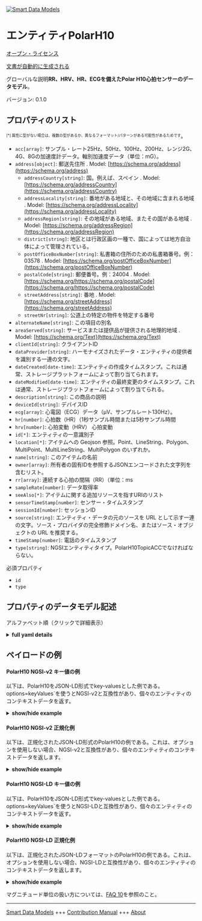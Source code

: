 <!-- 10-Header -->  
[![Smart Data Models](https://smartdatamodels.org/wp-content/uploads/2022/01/SmartDataModels_logo.png "Logo")](https://smartdatamodels.org)  
エンティティPolarH10  
==============<!-- /10-Header -->  
<!-- 15-License -->  
[オープン・ライセンス](https://github.com/smart-data-models//dataModel.Device/blob/master/PolarH10/LICENSE.md)  
[文書が自動的に生成される](https://docs.google.com/presentation/d/e/2PACX-1vTs-Ng5dIAwkg91oTTUdt8ua7woBXhPnwavZ0FxgR8BsAI_Ek3C5q97Nd94HS8KhP-r_quD4H0fgyt3/pub?start=false&loop=false&delayms=3000#slide=id.gb715ace035_0_60)  
<!-- /15-License -->  
<!-- 20-Description -->  
グローバルな説明**RR、HRV、HR、ECGを備えたPolar H10心拍センサーのデータモデル**。  
バージョン: 0.1.0  
<!-- /20-Description -->  
<!-- 30-PropertiesList -->  

## プロパティのリスト  

<sup><sub>[*] 属性に型がない場合は、複数の型があるか、異なるフォーマット/パターンがある可能性があるためです</sub></sup>。  
- `acc[array]`: サンプル・レート25Hz、50Hz、100Hz、200Hz、レンジ2G、4G、8Gの加速度計データ。軸別加速度データ（単位：mG）。  - `address[object]`: 郵送先住所  . Model: [https://schema.org/address](https://schema.org/address)	- `addressCountry[string]`: 国。例えば、スペイン  . Model: [https://schema.org/addressCountry](https://schema.org/addressCountry)  
	- `addressLocality[string]`: 番地がある地域と、その地域に含まれる地域  . Model: [https://schema.org/addressLocality](https://schema.org/addressLocality)  
	- `addressRegion[string]`: その地域がある地域、またその国がある地域  . Model: [https://schema.org/addressRegion](https://schema.org/addressRegion)  
	- `district[string]`: 地区とは行政区画の一種で、国によっては地方自治体によって管理されている。    
	- `postOfficeBoxNumber[string]`: 私書箱の住所のための私書箱番号。例：03578  . Model: [https://schema.org/postOfficeBoxNumber](https://schema.org/postOfficeBoxNumber)  
	- `postalCode[string]`: 郵便番号。例：24004  . Model: [https://schema.org/https://schema.org/postalCode](https://schema.org/https://schema.org/postalCode)  
	- `streetAddress[string]`: 番地  . Model: [https://schema.org/streetAddress](https://schema.org/streetAddress)  
	- `streetNr[string]`: 公道上の特定の物件を特定する番号    
- `alternateName[string]`: この項目の別名  - `areaServed[string]`: サービスまたは提供品が提供される地理的地域  . Model: [https://schema.org/Text](https://schema.org/Text)- `clientId[string]`: クライアントID  - `dataProvider[string]`: ハーモナイズされたデータ・エンティティの提供者を識別する一連の文字。  - `dateCreated[date-time]`: エンティティの作成タイムスタンプ。これは通常、ストレージプラットフォームによって割り当てられます。  - `dateModified[date-time]`: エンティティの最終変更のタイムスタンプ。これは通常、ストレージプラットフォームによって割り当てられる。  - `description[string]`: この商品の説明  - `deviceId[string]`: デバイスID  - `ecg[array]`: 心電図（ECG）データ（μV、サンプルレート130Hz）。  - `hr[number]`: 心拍数（HR）（1秒サンプル時間または5秒サンプル時間  - `hrv[number]`: 心拍変動（HRV） 心拍変動  - `id[*]`: エンティティの一意識別子  - `location[*]`: アイテムへの Geojson 参照。Point、LineString、Polygon、MultiPoint、MultiLineString、MultiPolygon のいずれか。  - `name[string]`: このアイテムの名前  - `owner[array]`: 所有者の固有IDを参照するJSONエンコードされた文字列を含むリスト。  - `rr[array]`: 連続する心拍の間隔（RR）（単位：ms  - `sampleRate[number]`: データ取得率  - `seeAlso[*]`: アイテムに関する追加リソースを指すURIのリスト  - `sensorTimeStamp[number]`: センサー・タイムスタンプ  - `sessionId[number]`: セッションID  - `source[string]`: エンティティ・データの元のソースを URL として示す一連の文字。ソース・プロバイダの完全修飾ドメイン名、またはソース・オブジェクトの URL を推奨する。  - `timeStamp[number]`: 電話のタイムスタンプ  - `type[string]`: NGSIエンティティタイプ。PolarH10TopicACCでなければならない。  <!-- /30-PropertiesList -->  
<!-- 35-RequiredProperties -->  
必須プロパティ  
- `id`  - `type`  <!-- /35-RequiredProperties -->  
<!-- 40-NotesYaml -->  
<!-- /40-NotesYaml -->  
<!-- 50-DataModelHeader -->  
## プロパティのデータモデル記述  
アルファベット順（クリックで詳細表示）  
<!-- /50-DataModelHeader -->  
<!-- 60-ModelYaml -->  
<details><summary><strong>full yaml details</strong></summary>    
```yaml  
PolarH10:    
  description: A Data Model of Polar H10 Heart Rate Sensor with RR, HRV, HR, and ECG    
  properties:    
    acc:    
      description: Accelerometer data with sample rates of 25Hz, 50Hz, 100Hz and 200Hz and range of 2G, 4G and 8G. Axis specific acceleration data in mG.    
      items:    
        description: Each of the measurement of the accelerometer    
        items:    
          description: Each of the measurement of the accelerometer in the X, Y, Z coordinates    
          type: integer    
          x-ngsi:    
            type: Property    
        maxItems: 3    
        minItems: 3    
        type: array    
        x-ngsi:    
          type: Property    
      maxItems: 36    
      minItems: 36    
      type: array    
      x-ngsi:    
        type: Property    
    address:    
      description: The mailing address    
      properties:    
        addressCountry:    
          description: The country. For example, Spain    
          type: string    
          x-ngsi:    
            model: https://schema.org/addressCountry    
            type: Property    
        addressLocality:    
          description: The locality in which the street address is, and which is in the region    
          type: string    
          x-ngsi:    
            model: https://schema.org/addressLocality    
            type: Property    
        addressRegion:    
          description: The region in which the locality is, and which is in the country    
          type: string    
          x-ngsi:    
            model: https://schema.org/addressRegion    
            type: Property    
        district:    
          description: A district is a type of administrative division that, in some countries, is managed by the local government    
          type: string    
          x-ngsi:    
            type: Property    
        postOfficeBoxNumber:    
          description: The post office box number for PO box addresses. For example, 03578    
          type: string    
          x-ngsi:    
            model: https://schema.org/postOfficeBoxNumber    
            type: Property    
        postalCode:    
          description: The postal code. For example, 24004    
          type: string    
          x-ngsi:    
            model: https://schema.org/https://schema.org/postalCode    
            type: Property    
        streetAddress:    
          description: The street address    
          type: string    
          x-ngsi:    
            model: https://schema.org/streetAddress    
            type: Property    
        streetNr:    
          description: Number identifying a specific property on a public street    
          type: string    
          x-ngsi:    
            type: Property    
      type: object    
      x-ngsi:    
        model: https://schema.org/address    
        type: Property    
    alternateName:    
      description: An alternative name for this item    
      type: string    
      x-ngsi:    
        type: Property    
    areaServed:    
      description: The geographic area where a service or offered item is provided    
      type: string    
      x-ngsi:    
        model: https://schema.org/Text    
        type: Property    
    clientId:    
      description: Client ID    
      type: string    
      x-ngsi:    
        type: Property    
    dataProvider:    
      description: A sequence of characters identifying the provider of the harmonised data entity    
      type: string    
      x-ngsi:    
        type: Property    
    dateCreated:    
      description: Entity creation timestamp. This will usually be allocated by the storage platform    
      format: date-time    
      type: string    
      x-ngsi:    
        type: Property    
    dateModified:    
      description: Timestamp of the last modification of the entity. This will usually be allocated by the storage platform    
      format: date-time    
      type: string    
      x-ngsi:    
        type: Property    
    description:    
      description: A description of this item    
      type: string    
      x-ngsi:    
        type: Property    
    deviceId:    
      description: Device ID    
      type: string    
      x-ngsi:    
        type: Property    
    ecg:    
      description: Electrocardiography (ECG) data in µV with sample rate 130Hz.    
      items:    
        description: Each of the ECG measurements    
        type: integer    
        x-ngsi:    
          type: Property    
      type: array    
      x-ngsi:    
        type: Property    
    hr:    
      description: Heart Rate (HR) with one second sample time or with five second sample time    
      type: number    
      x-ngsi:    
        type: Property    
    hrv:    
      description: Heart Rate Variability (HRV) heart rate variability    
      type: number    
      x-ngsi:    
        type: Property    
    id:    
      anyOf:    
        - description: Identifier format of any NGSI entity    
          maxLength: 256    
          minLength: 1    
          pattern: ^[\w\-\.\{\}\$\+\*\[\]`|~^@!,:\\]+$    
          type: string    
          x-ngsi:    
            type: Property    
        - description: Identifier format of any NGSI entity    
          format: uri    
          type: string    
          x-ngsi:    
            type: Property    
      description: Unique identifier of the entity    
      x-ngsi:    
        type: Relationship    
    location:    
      description: Geojson reference to the item. It can be Point, LineString, Polygon, MultiPoint, MultiLineString or MultiPolygon    
      oneOf:    
        - description: Geojson reference to the item. Point    
          properties:    
            bbox:    
              description: BBox of the  Point    
              items:    
                type: number    
              minItems: 4    
              type: array    
              x-ngsi:    
                type: Property    
            coordinates:    
              description: Coordinates of the Point    
              items:    
                type: number    
              minItems: 2    
              type: array    
              x-ngsi:    
                type: Property    
            type:    
              enum:    
                - Point    
              type: string    
          required:    
            - type    
            - coordinates    
          title: GeoJSON Point    
          type: object    
          x-ngsi:    
            type: GeoProperty    
        - description: Geojson reference to the item. LineString    
          properties:    
            bbox:    
              description: BBox coordinates of the LineString    
              items:    
                type: number    
              minItems: 4    
              type: array    
              x-ngsi:    
                type: Property    
            coordinates:    
              description: Coordinates of the LineString    
              items:    
                items:    
                  type: number    
                minItems: 2    
                type: array    
              minItems: 2    
              type: array    
              x-ngsi:    
                type: Property    
            type:    
              enum:    
                - LineString    
              type: string    
          required:    
            - type    
            - coordinates    
          title: GeoJSON LineString    
          type: object    
          x-ngsi:    
            type: GeoProperty    
        - description: Geojson reference to the item. Polygon    
          properties:    
            bbox:    
              description: BBox coordinates of the Polygon    
              items:    
                type: number    
              minItems: 4    
              type: array    
              x-ngsi:    
                type: Property    
            coordinates:    
              description: Coordinates of the Polygon    
              items:    
                items:    
                  items:    
                    type: number    
                  minItems: 2    
                  type: array    
                minItems: 4    
                type: array    
              type: array    
              x-ngsi:    
                type: Property    
            type:    
              enum:    
                - Polygon    
              type: string    
          required:    
            - type    
            - coordinates    
          title: GeoJSON Polygon    
          type: object    
          x-ngsi:    
            type: GeoProperty    
        - description: Geojson reference to the item. MultiPoint    
          properties:    
            bbox:    
              description: BBox coordinates of the LineString    
              items:    
                type: number    
              minItems: 4    
              type: array    
              x-ngsi:    
                type: Property    
            coordinates:    
              description: Coordinates of the MulitPoint    
              items:    
                items:    
                  type: number    
                minItems: 2    
                type: array    
              type: array    
              x-ngsi:    
                type: Property    
            type:    
              enum:    
                - MultiPoint    
              type: string    
          required:    
            - type    
            - coordinates    
          title: GeoJSON MultiPoint    
          type: object    
          x-ngsi:    
            type: GeoProperty    
        - description: Geojson reference to the item. MultiLineString    
          properties:    
            bbox:    
              description: BBox coordinates of the LineString    
              items:    
                type: number    
              minItems: 4    
              type: array    
              x-ngsi:    
                type: Property    
            coordinates:    
              description: Coordinates of the MultiLineString    
              items:    
                items:    
                  items:    
                    type: number    
                  minItems: 2    
                  type: array    
                minItems: 2    
                type: array    
              type: array    
              x-ngsi:    
                type: Property    
            type:    
              enum:    
                - MultiLineString    
              type: string    
          required:    
            - type    
            - coordinates    
          title: GeoJSON MultiLineString    
          type: object    
          x-ngsi:    
            type: GeoProperty    
        - description: Geojson reference to the item. MultiLineString    
          properties:    
            bbox:    
              items:    
                type: number    
              minItems: 4    
              type: array    
            coordinates:    
              description: Coordinates of the MultiPolygon    
              items:    
                items:    
                  items:    
                    items:    
                      type: number    
                    minItems: 2    
                    type: array    
                  minItems: 4    
                  type: array    
                type: array    
              type: array    
              x-ngsi:    
                type: Property    
            type:    
              enum:    
                - MultiPolygon    
              type: string    
          required:    
            - type    
            - coordinates    
          title: GeoJSON MultiPolygon    
          type: object    
          x-ngsi:    
            type: GeoProperty    
      x-ngsi:    
        type: GeoProperty    
    name:    
      description: The name of this item    
      type: string    
      x-ngsi:    
        type: Property    
    owner:    
      description: A List containing a JSON encoded sequence of characters referencing the unique Ids of the owner(s)    
      items:    
        anyOf:    
          - description: Identifier format of any NGSI entity    
            maxLength: 256    
            minLength: 1    
            pattern: ^[\w\-\.\{\}\$\+\*\[\]`|~^@!,:\\]+$    
            type: string    
            x-ngsi:    
              type: Property    
          - description: Identifier format of any NGSI entity    
            format: uri    
            type: string    
            x-ngsi:    
              type: Property    
        description: Unique identifier of the entity    
        x-ngsi:    
          type: Relationship    
      type: array    
      x-ngsi:    
        type: Property    
    rr:    
      description: Intervals between successive heartbeats (RR) in ms    
      items:    
        description: Each of the measurements of the RR    
        type: integer    
        x-ngsi:    
          type: Property    
      type: array    
      x-ngsi:    
        type: Property    
    sampleRate:    
      description: Data acquisition rate    
      type: number    
      x-ngsi:    
        type: Property    
    seeAlso:    
      description: list of uri pointing to additional resources about the item    
      oneOf:    
        - items:    
            format: uri    
            type: string    
          minItems: 1    
          type: array    
        - format: uri    
          type: string    
      x-ngsi:    
        type: Property    
    sensorTimeStamp:    
      description: Sensor Timestamp    
      type: number    
      x-ngsi:    
        type: Property    
    sessionId:    
      description: Session ID    
      type: number    
      x-ngsi:    
        type: Property    
    source:    
      description: A sequence of characters giving the original source of the entity data as a URL. Recommended to be the fully qualified domain name of the source provider, or the URL to the source object    
      type: string    
      x-ngsi:    
        type: Property    
    timeStamp:    
      description: Phone Timestamp    
      type: number    
      x-ngsi:    
        type: Property    
    type:    
      description: NGSI entity type. It has to be PolarH10TopicACC    
      enum:    
        - PolarH10    
      type: string    
      x-ngsi:    
        type: Property    
  required:    
    - type    
    - id    
  type: object    
  x-derived-from: ''    
  x-disclaimer: Redistribution and use in source and binary forms, with or without modification, are permitted  provided that the license conditions are met. Copyleft (c) 2025 Contributors to Smart Data Models Program    
  x-license-url: https://github.com/smart-data-models/dataModel.Device/blob/master/PolarH10/LICENSE.md    
  x-model-schema: https://github.com/smart-data-models/dataModel.Device/tree/master/PolarH10/schema.json    
  x-model-tags: P2CODE    
  x-version: 0.1.0    
```  
</details>    
<!-- /60-ModelYaml -->  
<!-- 70-MiddleNotes -->  
<!-- /70-MiddleNotes -->  
<!-- 80-Examples -->  
## ペイロードの例  
#### PolarH10 NGSI-v2 キー値の例  
以下は、PolarH10をJSON-LD形式でkey-valuesとした例である。options=keyValues`を使うとNGSI-v2と互換性があり、個々のエンティティのコンテキストデータを返す。  
<details><summary><strong>show/hide example</strong></summary>    
```json  
{  
  "id": "urn:ngsi-ld:PolarH10:47542370",  
  "type": "PolarH10",  
  "clientId": "user123",  
  "deviceId": "polar-h10-001",  
  "sessionId": 12345,  
  "sampleRate": 100,  
  "timeStamp": 1656633600,  
  "sensorTimeStamp": 1656633601,  
  "acc": [  
    [ 10, 20, 30 ],  
    [ 11, 21, 31 ],  
    [ 12, 22, 32 ],  
    [ 10, 20, 30 ],  
    [ 11, 21, 31 ],  
    [ 12, 22, 32 ],  
    [ 10, 20, 30 ],  
    [ 11, 21, 31 ],  
    [ 12, 22, 32 ],  
    [ 10, 20, 30 ],  
    [ 11, 21, 31 ],  
    [ 12, 22, 32 ],  
    [ 10, 20, 30 ],  
    [ 11, 21, 31 ],  
    [ 12, 22, 32 ],  
    [ 10, 20, 30 ],  
    [ 11, 21, 31 ],  
    [ 12, 22, 32 ],  
    [ 10, 20, 30 ],  
    [ 11, 21, 31 ],  
    [ 12, 22, 32 ],  
    [ 10, 20, 30 ],  
    [ 11, 21, 31 ],  
    [ 12, 22, 32 ],  
    [ 10, 20, 30 ],  
    [ 11, 21, 31 ],  
    [ 12, 22, 32 ],  
    [ 10, 20, 30 ],  
    [ 11, 21, 31 ],  
    [ 12, 22, 32 ],  
    [ 10, 20, 30 ],  
    [ 11, 21, 31 ],  
    [ 10, 20, 30 ],  
    [ 11, 21, 31 ],  
    [ 12, 22, 32 ],  
    [ 12, 22, 32 ]  
  ],  
  "hr": 75,  
  "hrv": 50.5,  
  "rr": [  
    800,  
    810,  
    820,  
    830,  
    840,  
    850,  
    860,  
    870,  
    880,  
    890  
  ],  
  "ecg": [  
    104,  
    116,  
    116,  
    111,  
    111,  
    92,  
    72,  
    194,  
    478,  
    733,  
    687,  
    199,  
    -267,  
    -153,  
    126,  
    94,  
    41,  
    99,  
    99,  
    97,  
    128,  
    128,  
    133,  
    145,  
    131,  
    138,  
    179,  
    191,  
    179,  
    196,  
    223,  
    216,  
    235,  
    276,  
    289,  
    296,  
    313,  
    303,  
    315,  
    354,  
    352,  
    327,  
    306,  
    264,  
    213,  
    177,  
    140,  
    102,  
    65,  
    41,  
    29,  
    29,  
    41,  
    53,  
    51,  
    38,  
    41,  
    53,  
    63,  
    75,  
    94,  
    89,  
    65,  
    68,  
    85,  
    80,  
    87,  
    99,  
    89,  
    89,  
    109,  
    109,  
    92  
  ]  
}  
```  
</details>  
#### PolarH10 NGSI-v2 正規化例  
以下は、正規化されたJSON-LD形式のPolarH10の例である。これは、オプションを使用しない場合、NGSI-v2と互換性があり、個々のエンティティのコンテキストデータを返します。  
<details><summary><strong>show/hide example</strong></summary>    
```json  
{  
    "id": "urn:ngsi-ld:PolarH10:47542370",  
    "type": "PolarH10",  
    "clientId": {  
        "type": "Text",  
        "value": "user123"  
    },  
    "deviceId": {  
        "type": "Text",  
        "value": "polar-h10-001"  
    },  
    "sessionId": {  
        "type": "Number",  
        "value": 12345  
    },  
    "sampleRate": {  
        "type": "Number",  
        "value": 100  
    },  
    "timeStamp": {  
        "type": "Number",  
        "value": 1656633600  
    },  
    "sensorTimeStamp": {  
        "type": "Number",  
        "value": 1656633601  
    },  
    "acc": {  
        "type": "Array",  
        "value": [  
            [ 10, 20, 30 ],  
            [ 11, 21, 31 ],  
            [ 12, 22, 32 ],  
            [ 10, 20, 30 ],  
            [ 11, 21, 31 ],  
            [ 12, 22, 32 ],  
            [ 10, 20, 30 ],  
            [ 11, 21, 31 ],  
            [ 12, 22, 32 ],  
            [ 10, 20, 30 ],  
            [ 11, 21, 31 ],  
            [ 12, 22, 32 ],  
            [ 10, 20, 30 ],  
            [ 11, 21, 31 ],  
            [ 12, 22, 32 ],  
            [ 10, 20, 30 ],  
            [ 11, 21, 31 ],  
            [ 12, 22, 32 ],  
            [ 10, 20, 30 ],  
            [ 11, 21, 31 ],  
            [ 12, 22, 32 ],  
            [ 10, 20, 30 ],  
            [ 11, 21, 31 ],  
            [ 12, 22, 32 ],  
            [ 10, 20, 30 ],  
            [ 11, 21, 31 ],  
            [ 12, 22, 32 ],  
            [ 10, 20, 30 ],  
            [ 11, 21, 31 ],  
            [ 12, 22, 32 ],  
            [ 10, 20, 30 ],  
            [ 11, 21, 31 ],  
            [ 10, 20, 30 ],  
            [ 11, 21, 31 ],  
            [ 12, 22, 32 ],  
            [ 12, 22, 32 ]  
        ]  
    },  
    "hr": {  
        "type": "Number",  
        "value": 75.5  
    },  
    "hrv": {  
        "type": "Number",  
        "value": 50  
    },  
    "rr": {  
        "type": "Array",  
        "value": [  
            800,  
            810,  
            820,  
            830,  
            840,  
            850,  
            860,  
            870,  
            880,  
            890  
        ]  
    },  
    "ecg": {  
        "type": "Array",  
        "value": [  
            104,  
            116,  
            116,  
            111,  
            111,  
            92,  
            72,  
            194,  
            478,  
            733,  
            687,  
            199,  
            -267,  
            -153,  
            126,  
            94,  
            41,  
            99,  
            99,  
            97,  
            128,  
            128,  
            133,  
            145,  
            131,  
            138,  
            179,  
            191,  
            179,  
            196,  
            223,  
            216,  
            235,  
            276,  
            289,  
            296,  
            313,  
            303,  
            315,  
            354,  
            352,  
            327,  
            306,  
            264,  
            213,  
            177,  
            140,  
            102,  
            65,  
            41,  
            29,  
            29,  
            41,  
            53,  
            51,  
            38,  
            41,  
            53,  
            63,  
            75,  
            94,  
            89,  
            65,  
            68,  
            85,  
            80,  
            87,  
            99,  
            89,  
            89,  
            109,  
            109,  
            92  
        ]  
    }  
}  
```  
</details>  
#### PolarH10 NGSI-LD キー値の例  
以下は、PolarH10をJSON-LD形式でkey-valuesとした例である。options=keyValues`を使うとNGSI-LDと互換性があり、個々のエンティティのコンテキストデータを返す。  
<details><summary><strong>show/hide example</strong></summary>    
```json  
{  
  "id": "urn:ngsi-ld:PolarH10:47542370",  
  "type": "PolarH10",  
  "clientId": "user123",  
  "deviceId": "polar-h10-001",  
  "sessionId": 12345,  
  "sampleRate": 100,  
  "timeStamp": 1656633600,  
  "sensorTimeStamp": 1656633601,  
  "acc": [  
    [ 10, 20, 30 ],  
    [ 11, 21, 31 ],  
    [ 12, 22, 32 ],  
    [ 10, 20, 30 ],  
    [ 11, 21, 31 ],  
    [ 12, 22, 32 ],  
    [ 10, 20, 30 ],  
    [ 11, 21, 31 ],  
    [ 12, 22, 32 ],  
    [ 10, 20, 30 ],  
    [ 11, 21, 31 ],  
    [ 12, 22, 32 ],  
    [ 10, 20, 30 ],  
    [ 11, 21, 31 ],  
    [ 12, 22, 32 ],  
    [ 10, 20, 30 ],  
    [ 11, 21, 31 ],  
    [ 12, 22, 32 ],  
    [ 10, 20, 30 ],  
    [ 11, 21, 31 ],  
    [ 12, 22, 32 ],  
    [ 10, 20, 30 ],  
    [ 11, 21, 31 ],  
    [ 12, 22, 32 ],  
    [ 10, 20, 30 ],  
    [ 11, 21, 31 ],  
    [ 12, 22, 32 ],  
    [ 10, 20, 30 ],  
    [ 11, 21, 31 ],  
    [ 12, 22, 32 ],  
    [ 10, 20, 30 ],  
    [ 11, 21, 31 ],  
    [ 10, 20, 30 ],  
    [ 11, 21, 31 ],  
    [ 12, 22, 32 ],  
    [ 12, 22, 32 ]  
  ],  
  "hr": 75,  
  "hrv": 50.5,  
  "rr": [  
    800,  
    810,  
    820,  
    830,  
    840,  
    850,  
    860,  
    870,  
    880,  
    890  
  ],  
  "ecg": [  
    104,  
    116,  
    116,  
    111,  
    111,  
    92,  
    72,  
    194,  
    478,  
    733,  
    687,  
    199,  
    -267,  
    -153,  
    126,  
    94,  
    41,  
    99,  
    99,  
    97,  
    128,  
    128,  
    133,  
    145,  
    131,  
    138,  
    179,  
    191,  
    179,  
    196,  
    223,  
    216,  
    235,  
    276,  
    289,  
    296,  
    313,  
    303,  
    315,  
    354,  
    352,  
    327,  
    306,  
    264,  
    213,  
    177,  
    140,  
    102,  
    65,  
    41,  
    29,  
    29,  
    41,  
    53,  
    51,  
    38,  
    41,  
    53,  
    63,  
    75,  
    94,  
    89,  
    65,  
    68,  
    85,  
    80,  
    87,  
    99,  
    89,  
    89,  
    109,  
    109,  
    92  
  ],  
  "@context": [  
    "https://raw.githubusercontent.com/smart-data-models/dataModel.Device/refs/heads/master/context.jsonld"  
  ]  
}  
```  
</details>  
#### PolarH10 NGSI-LD 正規化例  
以下は、正規化されたJSON-LDフォーマットのPolarH10の例である。これは、オプションを使用しない場合、NGSI-LDと互換性があり、個々のエンティティのコンテキストデータを返します。  
<details><summary><strong>show/hide example</strong></summary>    
```json  
{  
    "id": "urn:ngsi-ld:PolarH10:47542370",  
    "type": "PolarH10",  
    "clientId": {  
        "type": "Property",  
        "value": "user123"  
    },  
    "deviceId": {  
        "type": "Property",  
        "value": "polar-h10-001"  
    },  
    "sessionId": {  
        "type": "Property",  
        "value": 12345  
    },  
    "sampleRate": {  
        "type": "Property",  
        "value": 100  
    },  
    "timeStamp": {  
        "type": "Property",  
        "value": 1656633600  
    },  
    "sensorTimeStamp": {  
        "type": "Property",  
        "value": 1656633601  
    },  
    "acc": {  
        "type": "Property",  
        "value": [  
            [ 10, 20, 30 ],  
            [ 11, 21, 31 ],  
            [ 12, 22, 32 ],  
            [ 10, 20, 30 ],  
            [ 11, 21, 31 ],  
            [ 12, 22, 32 ],  
            [ 10, 20, 30 ],  
            [ 11, 21, 31 ],  
            [ 12, 22, 32 ],  
            [ 10, 20, 30 ],  
            [ 11, 21, 31 ],  
            [ 12, 22, 32 ],  
            [ 10, 20, 30 ],  
            [ 11, 21, 31 ],  
            [ 12, 22, 32 ],  
            [ 10, 20, 30 ],  
            [ 11, 21, 31 ],  
            [ 12, 22, 32 ],  
            [ 10, 20, 30 ],  
            [ 11, 21, 31 ],  
            [ 12, 22, 32 ],  
            [ 10, 20, 30 ],  
            [ 11, 21, 31 ],  
            [ 12, 22, 32 ],  
            [ 10, 20, 30 ],  
            [ 11, 21, 31 ],  
            [ 12, 22, 32 ],  
            [ 10, 20, 30 ],  
            [ 11, 21, 31 ],  
            [ 12, 22, 32 ],  
            [ 10, 20, 30 ],  
            [ 11, 21, 31 ],  
            [ 10, 20, 30 ],  
            [ 11, 21, 31 ],  
            [ 12, 22, 32 ],  
            [ 12, 22, 32 ]  
        ]  
    },  
    "hr": {  
        "type": "Property",  
        "value": 75.5  
    },  
    "hrv": {  
        "type": "Property",  
        "value": 50  
    },  
    "rr": {  
        "type": "Property",  
        "value": [  
            800,  
            810,  
            820,  
            830,  
            840,  
            850,  
            860,  
            870,  
            880,  
            890  
        ]  
    },  
    "ecg": {  
        "type": "Property",  
        "value": [  
            104,  
            116,  
            116,  
            111,  
            111,  
            92,  
            72,  
            194,  
            478,  
            733,  
            687,  
            199,  
            -267,  
            -153,  
            126,  
            94,  
            41,  
            99,  
            99,  
            97,  
            128,  
            128,  
            133,  
            145,  
            131,  
            138,  
            179,  
            191,  
            179,  
            196,  
            223,  
            216,  
            235,  
            276,  
            289,  
            296,  
            313,  
            303,  
            315,  
            354,  
            352,  
            327,  
            306,  
            264,  
            213,  
            177,  
            140,  
            102,  
            65,  
            41,  
            29,  
            29,  
            41,  
            53,  
            51,  
            38,  
            41,  
            53,  
            63,  
            75,  
            94,  
            89,  
            65,  
            68,  
            85,  
            80,  
            87,  
            99,  
            89,  
            89,  
            109,  
            109,  
            92  
        ]  
    },  
    "@context": [  
        "https://raw.githubusercontent.com/smart-data-models/dataModel.Device/refs/heads/master/context.jsonld"  
    ]  
}  
```  
</details><!-- /80-Examples -->  
<!-- 90-FooterNotes -->  
<!-- /90-FooterNotes -->  
<!-- 95-Units -->  
マグニチュード単位の扱い方については、[FAQ 10](https://smartdatamodels.org/index.php/faqs/)を参照のこと。  
<!-- /95-Units -->  
<!-- 97-LastFooter -->  
---  
[Smart Data Models](https://smartdatamodels.org) +++ [Contribution Manual](https://bit.ly/contribution_manual) +++ [About](https://bit.ly/Introduction_SDM)<!-- /97-LastFooter -->  
